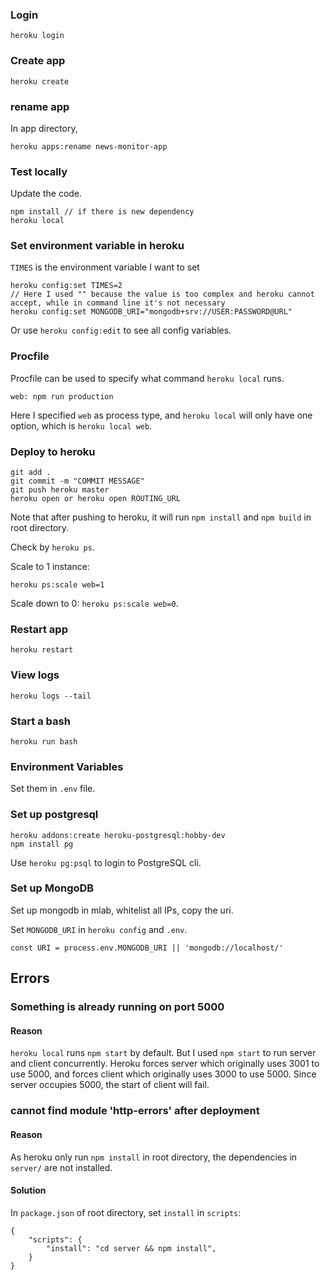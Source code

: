 ### Login

```
heroku login
```

### Create app

```
heroku create
```

### rename app

In app directory,

```
heroku apps:rename news-monitor-app
```

### Test locally

Update the code.

```
npm install // if there is new dependency
heroku local
```

### Set environment variable in heroku

`TIMES` is the environment variable I want to set

```
heroku config:set TIMES=2
// Here I used "" because the value is too complex and heroku cannot accept, while in command line it's not necessary
heroku config:set MONGODB_URI="mongodb+srv://USER:PASSWORD@URL"
```


Or use `heroku config:edit` to see all config variables.

### Procfile

Procfile can be used to specify what command `heroku local` runs.

```
web: npm run production
```

Here I specified `web` as process type, and `heroku local` will only have one option, which is `heroku local web`.

### Deploy to heroku

```
git add .
git commit -m "COMMIT MESSAGE"
git push heroku master
heroku open or heroku open ROUTING_URL
```

Note that after pushing to heroku, it will run `npm install`  and `npm build` in root directory.

Check by `heroku ps`.

Scale to 1 instance:

```
heroku ps:scale web=1
```

Scale down to 0: `heroku ps:scale web=0`.


### Restart app

```
heroku restart
```

### View logs

```
heroku logs --tail
```


### Start a bash

```
heroku run bash
```

### Environment Variables

Set them in `.env` file.

### Set up postgresql

```
heroku addons:create heroku-postgresql:hobby-dev
npm install pg
```

Use `heroku pg:psql` to login to PostgreSQL cli.


### Set up MongoDB

Set up mongodb in mlab, whitelist all IPs, copy the uri.

Set `MONGODB_URI` in `heroku config` and `.env`.

```
const URI = process.env.MONGODB_URI || 'mongodb://localhost/'
```

## Errors

### Something is already running on port 5000

#### Reason

`heroku local` runs `npm start` by default. But I used `npm start` to run server and client concurrently. Heroku forces server which originally uses 3001 to use 5000, and forces client which originally uses 3000 to use 5000. Since server occupies 5000, the start of client will fail.

### cannot find module 'http-errors' after deployment

#### Reason

As heroku only run `npm install` in root directory, the dependencies in `server/` are not installed.

#### Solution

In `package.json` of root directory, set `install` in `scripts`:

```
{
    "scripts": {
        "install": "cd server && npm install",
    }
}
```


